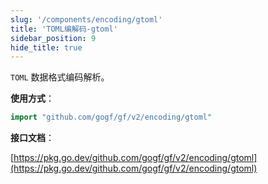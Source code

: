 ```yaml
---
slug: '/components/encoding/gtoml'
title: 'TOML编解码-gtoml'
sidebar_position: 9
hide_title: true
---
```


`TOML` 数据格式编码解析。

**使用方式**：

```go
import "github.com/gogf/gf/v2/encoding/gtoml"
```

**接口文档**：

[https://pkg.go.dev/github.com/gogf/gf/v2/encoding/gtoml](https://pkg.go.dev/github.com/gogf/gf/v2/encoding/gtoml)